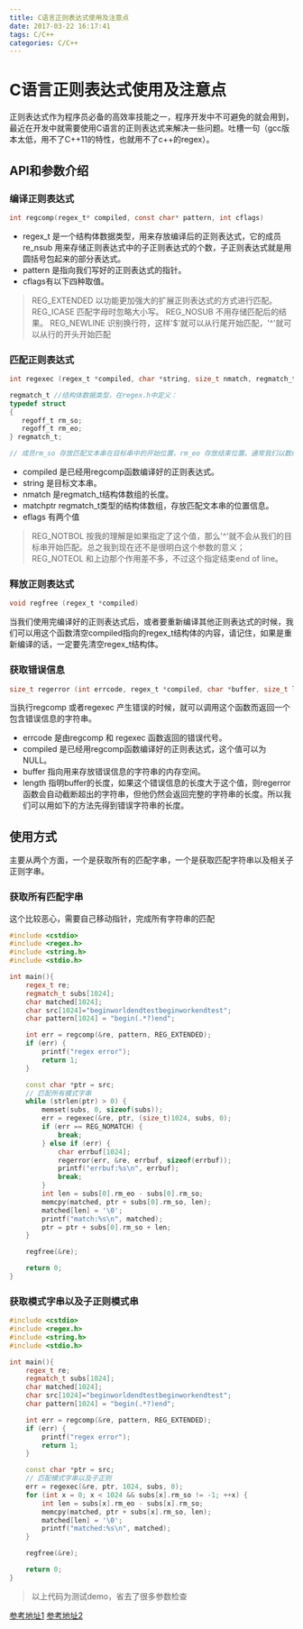 ```yaml
---
title: C语言正则表达式使用及注意点
date: 2017-03-22 16:17:41
tags: C/C++
categories: C/C++
---
```


# C语言正则表达式使用及注意点

正则表达式作为程序员必备的高效率技能之一，程序开发中不可避免的就会用到，最近在开发中就需要使用C语言的正则表达式来解决一些问题。吐槽一句（gcc版本太低，用不了C++11的特性，也就用不了c++的regex）。

<!--more-->

## API和参数介绍

### 编译正则表达式
```C
int regcomp(regex_t* compiled, const char* pattern, int cflags)
```
- regex_t 是一个结构体数据类型，用来存放编译后的正则表达式，它的成员re_nsub 用来存储正则表达式中的子正则表达式的个数，子正则表达式就是用圆括号包起来的部分表达式。
- pattern 是指向我们写好的正则表达式的指针。
- cflags有以下四种取值。

>REG_EXTENDED 以功能更加强大的扩展正则表达式的方式进行匹配。
REG_ICASE 匹配字母时忽略大小写。
REG_NOSUB 不用存储匹配后的结果。
REG_NEWLINE 识别换行符，这样'$'就可以从行尾开始匹配，'^'就可以从行的开头开始匹配

### 匹配正则表达式
```C
int regexec (regex_t *compiled, char *string, size_t nmatch, regmatch_t matchptr [], int eflags)

regmatch_t //结构体数据类型，在regex.h中定义：             
typedef struct
{
   regoff_t rm_so;
   regoff_t rm_eo;
} regmatch_t;

// 成员rm_so 存放匹配文本串在目标串中的开始位置，rm_eo 存放结束位置。通常我们以数组的形式定义一组这样的结构。因为往往我们的正则表达式中还包含子正则表达式。数组0单元存放主正则表达式位置，后边的单元依次存放子正则表达式位置。
```
- compiled 是已经用regcomp函数编译好的正则表达式。
- string 是目标文本串。
- nmatch 是regmatch_t结构体数组的长度。
- matchptr regmatch_t类型的结构体数组，存放匹配文本串的位置信息。
- eflags 有两个值

>REG_NOTBOL 按我的理解是如果指定了这个值，那么'^'就不会从我们的目标串开始匹配。总之我到现在还不是很明白这个参数的意义；
REG_NOTEOL 和上边那个作用差不多，不过这个指定结束end of line。

### 释放正则表达式
```C
void regfree (regex_t *compiled)
```
当我们使用完编译好的正则表达式后，或者要重新编译其他正则表达式的时候，我们可以用这个函数清空compiled指向的regex_t结构体的内容，请记住，如果是重新编译的话，一定要先清空regex_t结构体。

### 获取错误信息
```C
size_t regerror (int errcode, regex_t *compiled, char *buffer, size_t length)
```
当执行regcomp 或者regexec 产生错误的时候，就可以调用这个函数而返回一个包含错误信息的字符串。
- errcode 是由regcomp 和 regexec 函数返回的错误代号。
- compiled 是已经用regcomp函数编译好的正则表达式，这个值可以为NULL。
- buffer 指向用来存放错误信息的字符串的内存空间。
- length 指明buffer的长度，如果这个错误信息的长度大于这个值，则regerror 函数会自动截断超出的字符串，但他仍然会返回完整的字符串的长度。所以我们可以用如下的方法先得到错误字符串的长度。


## 使用方式
主要从两个方面，一个是获取所有的匹配字串，一个是获取匹配字符串以及相关子正则字串。

### 获取所有匹配字串
这个比较恶心，需要自己移动指针，完成所有字符串的匹配
```cpp
#include <cstdio>
#include <regex.h>
#include <string.h>
#include <stdio.h>

int main(){
    regex_t re;
    regmatch_t subs[1024];
    char matched[1024];
    char src[1024]="beginworldendtestbeginworkendtest";
    char pattern[1024] = "begin(.*?)end";

    int err = regcomp(&re, pattern, REG_EXTENDED);
    if (err) {
        printf("regex error");
        return 1;
    }

    const char *ptr = src;
    // 匹配所有模式字串
    while (strlen(ptr) > 0) {
        memset(subs, 0, sizeof(subs));
        err = regexec(&re, ptr, (size_t)1024, subs, 0);
        if (err == REG_NOMATCH) {
            break;
        } else if (err) {
            char errbuf[1024];
            regerror(err, &re, errbuf, sizeof(errbuf));
            printf("errbuf:%s\n", errbuf);
            break;
        }
        int len = subs[0].rm_eo - subs[0].rm_so;
        memcpy(matched, ptr + subs[0].rm_so, len);
        matched[len] = '\0';
        printf("match:%s\n", matched);
        ptr = ptr + subs[0].rm_so + len;
    }

    regfree(&re);

    return 0;
}
```

### 获取模式字串以及子正则模式串
```cpp
#include <cstdio>
#include <regex.h>
#include <string.h>
#include <stdio.h>

int main(){
    regex_t re;
    regmatch_t subs[1024];
    char matched[1024];
    char src[1024]="beginworldendtestbeginworkendtest";
    char pattern[1024] = "begin(.*?)end";

    int err = regcomp(&re, pattern, REG_EXTENDED);
    if (err) {
        printf("regex error");
        return 1;
    }

    const char *ptr = src;
    // 匹配模式字串以及子正则
    err = regexec(&re, ptr, 1024, subs, 0); 
    for (int x = 0; x < 1024 && subs[x].rm_so != -1; ++x) {
        int len = subs[x].rm_eo - subs[x].rm_so;
        memcpy(matched, ptr + subs[x].rm_so, len);
        matched[len] = '\0';
        printf("matched:%s\n", matched);
    }

    regfree(&re);

    return 0;
}
```

>以上代码为测试demo，省去了很多参数检查

[参考地址1](http://blog.chinaunix.net/uid-479984-id-2114941.html)
[参考地址2](http://blog.csdn.net/ljp1919/article/details/47753559)
